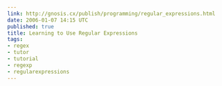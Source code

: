 ```yaml
---
link: http://gnosis.cx/publish/programming/regular_expressions.html
date: 2006-01-07 14:15 UTC
published: true
title: Learning to Use Regular Expressions
tags:
- regex
- tutor
- tutorial
- regexp
- regularexpressions
---
```



